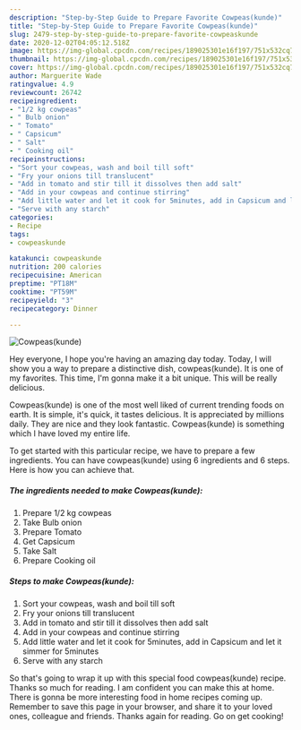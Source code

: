 ```yaml
---
description: "Step-by-Step Guide to Prepare Favorite Cowpeas(kunde)"
title: "Step-by-Step Guide to Prepare Favorite Cowpeas(kunde)"
slug: 2479-step-by-step-guide-to-prepare-favorite-cowpeaskunde
date: 2020-12-02T04:05:12.518Z
image: https://img-global.cpcdn.com/recipes/189025301e16f197/751x532cq70/cowpeaskunde-recipe-main-photo.jpg
thumbnail: https://img-global.cpcdn.com/recipes/189025301e16f197/751x532cq70/cowpeaskunde-recipe-main-photo.jpg
cover: https://img-global.cpcdn.com/recipes/189025301e16f197/751x532cq70/cowpeaskunde-recipe-main-photo.jpg
author: Marguerite Wade
ratingvalue: 4.9
reviewcount: 26742
recipeingredient:
- "1/2 kg cowpeas"
- " Bulb onion"
- " Tomato"
- " Capsicum"
- " Salt"
- " Cooking oil"
recipeinstructions:
- "Sort your cowpeas, wash and boil till soft"
- "Fry your onions till translucent"
- "Add in tomato and stir till it dissolves then add salt"
- "Add in your cowpeas and continue stirring"
- "Add little water and let it cook for 5minutes, add in Capsicum and let it simmer for 5minutes"
- "Serve with any starch"
categories:
- Recipe
tags:
- cowpeaskunde

katakunci: cowpeaskunde 
nutrition: 200 calories
recipecuisine: American
preptime: "PT18M"
cooktime: "PT59M"
recipeyield: "3"
recipecategory: Dinner

---
```



![Cowpeas(kunde)](https://img-global.cpcdn.com/recipes/189025301e16f197/751x532cq70/cowpeaskunde-recipe-main-photo.jpg)

Hey everyone, I hope you're having an amazing day today. Today, I will show you a way to prepare a distinctive dish, cowpeas(kunde). It is one of my favorites. This time, I'm gonna make it a bit unique. This will be really delicious.



Cowpeas(kunde) is one of the most well liked of current trending foods on earth. It is simple, it's quick, it tastes delicious. It is appreciated by millions daily. They are nice and they look fantastic. Cowpeas(kunde) is something which I have loved my entire life.


To get started with this particular recipe, we have to prepare a few ingredients. You can have cowpeas(kunde) using 6 ingredients and 6 steps. Here is how you can achieve that.

<!--inarticleads1-->

##### The ingredients needed to make Cowpeas(kunde):

1. Prepare 1/2 kg cowpeas
1. Take  Bulb onion
1. Prepare  Tomato
1. Get  Capsicum
1. Take  Salt
1. Prepare  Cooking oil




<!--inarticleads2-->

##### Steps to make Cowpeas(kunde):

1. Sort your cowpeas, wash and boil till soft
1. Fry your onions till translucent
1. Add in tomato and stir till it dissolves then add salt
1. Add in your cowpeas and continue stirring
1. Add little water and let it cook for 5minutes, add in Capsicum and let it simmer for 5minutes
1. Serve with any starch




So that's going to wrap it up with this special food cowpeas(kunde) recipe. Thanks so much for reading. I am confident you can make this at home. There is gonna be more interesting food in home recipes coming up. Remember to save this page in your browser, and share it to your loved ones, colleague and friends. Thanks again for reading. Go on get cooking!
